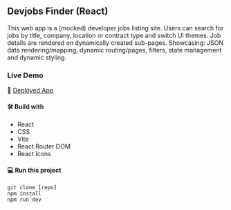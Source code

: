 ## Devjobs Finder (React)

This web app is a (mocked) developer jobs listing site. Users can search for jobs by title, company, location or contract type and switch UI themes. Job details are rendered on dynamically created sub-pages. Showcasing: JSON data rendering/mapping, dynamic routing/pages, filters, state management and dynamic styling.

### Live Demo

🚀 [Deployed App](https://adorable-alpaca-19fac1.netlify.app/)

#### 🛠️ Build with

- React
- CSS
- Vite
- React Router DOM
- React Icons

#### 💻 Run this project

```
git clone [repo]
npm install
npm run dev
```
